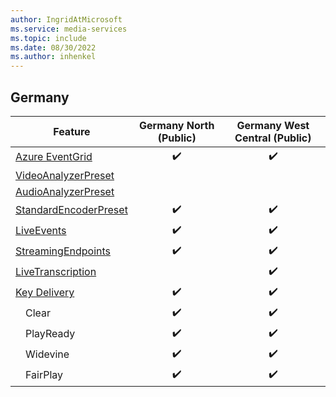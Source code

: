 ```yaml
---
author: IngridAtMicrosoft
ms.service: media-services
ms.topic: include
ms.date: 08/30/2022
ms.author: inhenkel
---
```


<!--Feature availability in region-->
## Germany

| Feature | Germany North (Public) | Germany West Central (Public) |
| --- | :---: | :---: |
| [Azure EventGrid](../monitoring/reacting-to-media-services-events.md) |&#10004;&#65039;|&#10004;&#65039; |
| [VideoAnalyzerPreset](../analyze-video-audio-files-concept.md)        |<!--North (Public)-->|<!--West Central (Public)--> |
| [AudioAnalyzerPreset](../analyze-video-audio-files-concept.md)        |<!--North (Public)-->|<!--West Central (Public)--> |
| [StandardEncoderPreset](../encode-concept.md)                         |&#10004;&#65039;|&#10004;&#65039;|
| [LiveEvents](../stream-live-streaming-concept.md)                     |&#10004;&#65039;|&#10004;&#65039;|
| [StreamingEndpoints](../stream-streaming-endpoint-concept.md)         |&#10004;&#65039;|&#10004;&#65039;|
| [LiveTranscription](../live-event-live-transcription-how-to.md)       |<!--North (Public)-->|&#10004;&#65039;|
| [Key Delivery](../drm-content-protection-concept.md)                  |&#10004;&#65039;|&#10004;&#65039;|
| &emsp;Clear                                                           |&#10004;&#65039;|&#10004;&#65039;|
| &emsp;PlayReady                                                       |&#10004;&#65039;|&#10004;&#65039;|
| &emsp;Widevine                                                        |&#10004;&#65039;|&#10004;&#65039;|
| &emsp;FairPlay                                                        |&#10004;&#65039;|&#10004;&#65039;|
